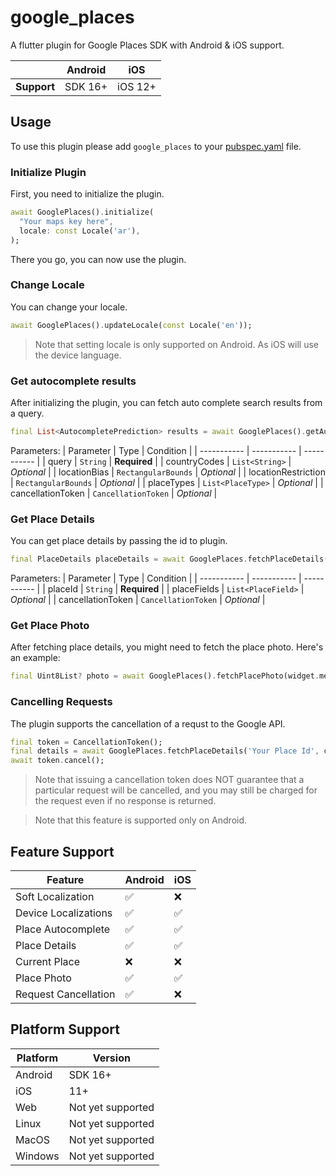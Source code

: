 # google_places

A flutter plugin for Google Places SDK with Android & iOS support.

|             | Android | iOS     |
|-------------|---------|---------|
| **Support** | SDK 16+ | iOS 12+ |

## Usage
To use this plugin please add ```google_places``` to your [pubspec.yaml](https://docs.flutter.dev/packages-and-plugins/using-packages) file.

### Initialize Plugin
First, you need to initialize the plugin.

```dart
await GooglePlaces().initialize(
  "Your maps key here",
  locale: const Locale('ar'),
);
```

There you go, you can now use the plugin.

### Change Locale
You can change your locale.

```dart
await GooglePlaces().updateLocale(const Locale('en'));
```

> Note that setting locale is only supported on Android. As iOS will use the device language.

### Get autocomplete results
After initializing the plugin, you can fetch auto complete search results from a query.

```dart
final List<AutocompletePrediction> results = await GooglePlaces().getAutoCompletePredictions('Great Pyramid of Giza');
```

Parameters:
| Parameter | Type | Condition |
| ----------- | ----------- | ----------- |
| query      | `String`       | **Required** |
| countryCodes   | `List<String>`        | *Optional* |
| locationBias   | `RectangularBounds`        | *Optional* |
| locationRestriction   | `RectangularBounds`        | *Optional* |
| placeTypes   | `List<PlaceType>`        | *Optional* |
| cancellationToken   | `CancellationToken`        | *Optional* |

### Get Place Details
You can get place details by passing the id to plugin.

```dart
final PlaceDetails placeDetails = await GooglePlaces.fetchPlaceDetails('Your Place Id');
```

Parameters:
| Parameter | Type | Condition |
| ----------- | ----------- | ----------- |
| placeId      | `String`       | **Required** |
| placeFields   | `List<PlaceField>`        | *Optional* |
| cancellationToken   | `CancellationToken`        | *Optional* |

### Get Place Photo
After fetching place details, you might need to fetch the place photo. Here's an example:

```dart
final Uint8List? photo = await GooglePlaces().fetchPlacePhoto(widget.metadata);
```

### Cancelling Requests
The plugin supports the cancellation of a requst to the Google API.

```dart
final token = CancellationToken();
final details = await GooglePlaces.fetchPlaceDetails('Your Place Id', cancellationToken: token);
await token.cancel();
```
> Note that issuing a cancellation token does NOT guarantee that a particular request will be cancelled, and you may still be charged for the request even if no response is returned.

> Note that this feature is supported only on Android.

## Feature Support
| Feature | Android | iOS |
| ----------- | ----------- | ----------- |
| Soft Localization      | ✅ | ❌ |
| Device Localizations | ✅ | ✅ |
| Place Autocomplete | ✅ | ✅ |
| Place Details | ✅ | ✅ |
| Current Place | ❌ | ❌ |
| Place Photo | ✅ | ✅ |
| Request Cancellation | ✅ | ❌ |

## Platform Support
| Platform | Version |
| ----------- | ----------- |
| Android      | SDK 16+ |
| iOS   | 11+ |
| Web   | Not yet supported |
| Linux | Not yet supported |
| MacOS | Not yet supported |
| Windows | Not yet supported |